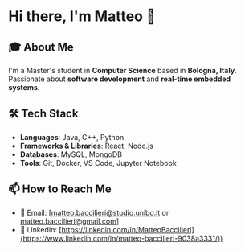 # Hi there, I'm Matteo 👋

## 🎓 About Me
I'm a Master's student in **Computer Science** based in **Bologna, Italy**. Passionate about **software development** and **real-time embedded systems**.

## 🛠️ Tech Stack
- **Languages**: Java, C++, Python
- **Frameworks & Libraries**: React, Node.js
- **Databases**: MySQL, MongoDB
- **Tools**: Git, Docker, VS Code, Jupyter Notebook

## 📫 How to Reach Me
- 📧 Email: [matteo.baccilieri@studio.unibo.it or matteo.baccilieri@gmail.com]
- 💼 LinkedIn: [https://linkedin.com/in/MatteoBaccilieri](https://www.linkedin.com/in/matteo-baccilieri-9038a3331/))
